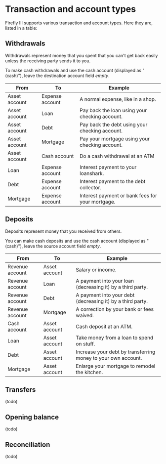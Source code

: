 # Transaction and account types

Firefly III supports various transaction and account types. Here they are, listed in a table:

## Withdrawals

Withdrawals represent money that you spent that you can't get back easily unless the receiving party sends it to you.

To make cash withdrawals and use the cash account (displayed as "(cash)"), leave the destination account field *empty*.

| From          | To              | Example                                          |
|---------------|-----------------|--------------------------------------------------|
| Asset account | Expense account | A normal expense, like in a shop.                |
| Asset account | Loan            | Pay back the loan using your checking account.   |
| Asset account | Debt            | Pay back the debt using your checking account.   |
| Asset account | Mortgage        | Pay your mortgage using your checking account.   |
| Asset account | Cash account    | Do a cash withdrawal at an ATM                   |
| Loan          | Expense account | Interest payment to your loanshark.              |
| Debt          | Expense account | Interest payment to the debt collector.          |
| Mortgage      | Expense account | Interest payment or bank fees for your mortgage. |

## Deposits

Deposits represent money that you received from others.

You can make cash deposits and use the cash account (displayed as "(cash)"), leave the source account field *empty*.

| From            | To              | Example                                                       |
|-----------------|-----------------|---------------------------------------------------------------|
| Revenue account | Asset account   | Salary or income.                                             |
| Revenue account | Loan            | A payment into your loan (decreasing it) by a third party.    |
| Revenue account | Debt            | A payment into your debt (decreasing it) by a third party.    |
| Revenue account | Mortgage        | A correction by your bank or fees waived.                     |
| Cash account    | Asset account   | Cash deposit at an ATM.                                       |
| Loan            | Asset account   | Take money from a loan to spend on stuff.                     |
| Debt            | Asset account   | Increase your debt by transferring money to your own account. |
| Mortgage        | Asset account   | Enlarge your mortgage to remodel the kitchen.                 |

## Transfers

(todo)

## Opening balance

(todo)

## Reconciliation

(todo)